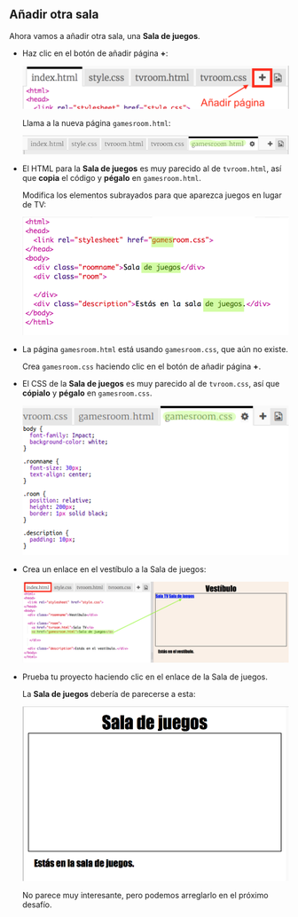 ## Añadir otra sala

Ahora vamos a añadir otra sala, una __Sala de juegos__.

+ Haz clic en el botón de añadir página __+__:

	![screenshot](images/rooms-add-page.png)

	Llama a la nueva página `gamesroom.html`:

  ![screenshot](images/rooms-games-html.png)

+ El HTML para la __Sala de juegos__ es muy parecido al de `tvroom.html`, así que __copia__ el código y __pégalo__ en `gamesroom.html`.

	Modifica los elementos subrayados para que aparezca juegos en lugar de TV:

	![screenshot](images/rooms-games-html2.png)

+ La página `gamesroom.html` está usando `gamesroom.css`, que aún no existe.

	Crea `gamesroom.css` haciendo clic en el botón de añadir página __+__.


+ El CSS de la __Sala de juegos__ es muy parecido al de `tvroom.css`, así que __cópialo__ y __pégalo__ en `gamesroom.css`.

	![screenshot](images/rooms-add-games-css.png)

+ Crea un enlace en el vestíbulo a la Sala de juegos:

	![screenshot](images/rooms-hall-games.png)

+ Prueba tu proyecto haciendo clic en el enlace de la Sala de juegos.

	La __Sala de juegos__ debería de parecerse a esta:

	![screenshot](images/rooms-games-before.png)

	No parece muy interesante, pero podemos arreglarlo en el próximo desafío.



